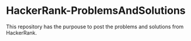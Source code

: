 # HackerRank-ProblemsAndSolutions
This repository has the purpouse to post the problems and solutions from HackerRank.
